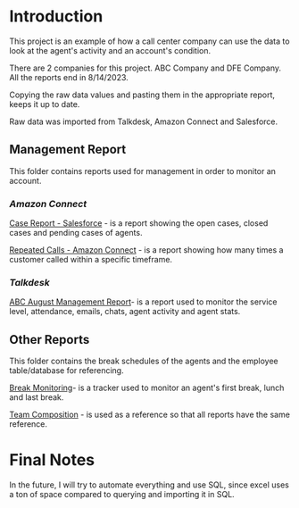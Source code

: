 # Introduction

This project is an example of how a call center company can use the data to look at the agent's activity and an account's condition.

There are 2 companies for this project. ABC Company and DFE Company.
All the reports end in 8/14/2023.

Copying the raw data values and pasting them in the appropriate report, keeps it up to date.

Raw data was imported from Talkdesk, Amazon Connect and Salesforce.

## Management Report
This folder contains reports used for management in order to monitor an account.


### _Amazon Connect_
[Case Report - Salesforce](https://github.com/Ziberino/Call-Center-Reporting/tree/main/Management%20Report/AmazonConnect) - is a report showing the open cases, closed cases and pending cases of agents.

[Repeated Calls - Amazon Connect](https://github.com/Ziberino/Call-Center-Reporting/tree/main/Management%20Report/AmazonConnect) - is a report showing how many times a customer called within a specific timeframe.


### _Talkdesk_
[ABC August Management Report](https://github.com/Ziberino/Call-Center-Reporting/tree/main/Management%20Report/Talkdesk)- is a report used to monitor the service level, attendance, emails, chats, agent activity and agent stats.

## Other Reports
This folder contains the break schedules of the agents and the employee table/database for referencing.

[Break Monitoring](https://github.com/Ziberino/Call-Center-Reporting/tree/main/Other%20Reports/Break%20Monitoring)- is a tracker used to monitor an agent's first break, lunch and last break.

[Team Composition](https://github.com/Ziberino/Call-Center-Reporting/tree/main/Other%20Reports/Team%20Composition) - is used as a reference so that all reports have the same reference.

# Final Notes

In the future, I will try to automate everything and use SQL, since excel uses a ton of space compared to querying and importing it in SQL.

